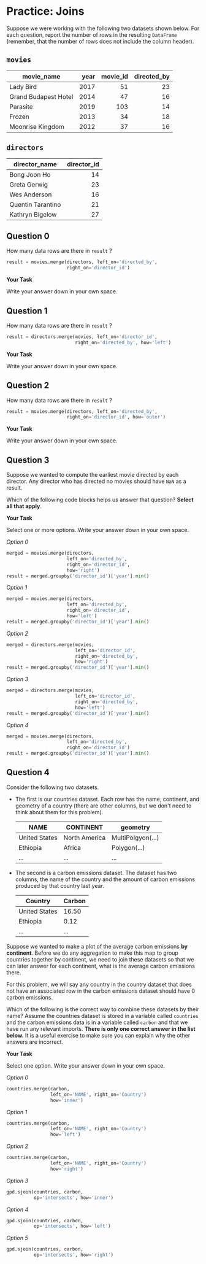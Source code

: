 # <i class="far fa-edit fa-fw"></i> Practice: Joins

Suppose we were working with the following two datasets shown below. For each question, report the number of rows in the resulting `DataFrame` (remember, that the number of rows does not include the column header).

## `movies`

| movie_name           | year | movie_id | directed_by |
| -------------------- | ---: | -------: | ----------: |
| Lady Bird            | 2017 |       51 |          23 |
| Grand Budapest Hotel | 2014 |       47 |          16 |
| Parasite             | 2019 |      103 |          14 |
| Frozen               | 2013 |       34 |          18 |
| Moonrise Kingdom     | 2012 |       37 |          16 |

## `directors`

| director_name     | director_id |
| ----------------- | ----------: |
| Bong Joon Ho      |          14 |
| Greta Gerwig      |          23 |
| Wes Anderson      |          16 |
| Quentin Tarantino |          21 |
| Kathryn Bigelow   |          27 |

## Question 0

How many data rows are there in `result` ?

```python
result = movies.merge(directors, left_on='directed_by',
                      right_on='director_id')
```

**<i class="far fa-edit fa-fw"></i> Your Task**

Write your answer down in your own space.

## Question 1

How many data rows are there in `result` ?

```python
result = directors.merge(movies, left_on='director_id',
                         right_on='directed_by', how='left')
```

**<i class="far fa-edit fa-fw"></i> Your Task**

Write your answer down in your own space.

## Question 2

How many data rows are there in `result` ?

```python
result = movies.merge(directors, left_on='directed_by',
                      right_on='director_id', how='outer')
```

**<i class="far fa-edit fa-fw"></i> Your Task**

Write your answer down in your own space.

## Question 3

Suppose we wanted to compute the earliest movie directed by each director. Any director who has directed no movies should have `NaN` as a result.

Which of the following code blocks helps us answer that question? **Select all that apply**.

**<i class="far fa-edit fa-fw"></i> Your Task**

Select one or more options. Write your answer down in your own space.

_<i class="far fa-square fa-fw"></i> Option 0_

```python
merged = movies.merge(directors,
                      left_on='directed_by',
                      right_on='director_id',
                      how='right')
result = merged.groupby('director_id')['year'].min()
```

_<i class="far fa-square fa-fw"></i> Option 1_

```python
merged = movies.merge(directors,
                      left_on='directed_by',
                      right_on='director_id',
                      how='left')
result = merged.groupby('director_id')['year'].min()
```

_<i class="far fa-square fa-fw"></i> Option 2_

```python
merged = directors.merge(movies,
                         left_on='director_id',
                         right_on='directed_by',
                         how='right')
result = merged.groupby('director_id')['year'].min()
```

_<i class="far fa-square fa-fw"></i> Option 3_

```python
merged = directors.merge(movies,
                         left_on='director_id',
                         right_on='directed_by',
                         how='left')
result = merged.groupby('director_id')['year'].min()
```

_<i class="far fa-square fa-fw"></i> Option 4_

```python
merged = movies.merge(directors,
                      left_on='directed_by',
                      right_on='director_id')
result = merged.groupby('director_id')['year'].min()
```

## Question 4

Consider the following two datasets.

- The first is our countries dataset. Each row has the name, continent, and geometry of a country (there are other columns, but we don't need to think about them for this problem).

  |    NAME     |  CONTINENT  |    geometry     |
  |-------------|-------------|-----------------|
  |United States|North America|MultiPolgyon(...)|
  |Ethiopia     |Africa       |Polygon(...)     |
  |...          |...          |...              |

- The second is a carbon emissions dataset. The dataset has two columns, the name of the country and the amount of carbon emissions produced by that country last year.

  |   Country   |Carbon|
  |-------------|------|
  |United States| 16.50|
  |Ethiopia     | 0.12 |
  |...          |...   |

Suppose we wanted to make a plot of the average carbon emissions **by continent**. Before we do any aggregation to make this map to group countries together by continent, we need to join these datasets so that we can later answer for each continent, what is the average carbon emissions there.

For this problem, we will say any country in the country dataset that does not have an associated row in the carbon emissions dataset should have 0 carbon emissions.

Which of the following is the correct way to combine these datasets by their name? Assume the countries dataset is stored in a variable called `countries` and the carbon emissions data is in a variable called `carbon` and that we have run any relevant imports. **There is only one correct answer in the list below.** It is a useful exercise to make sure you can explain why the other answers are incorrect.

**<i class="far fa-edit fa-fw"></i> Your Task**

Select one option. Write your answer down in your own space.

_<i class="far fa-circle fa-fw"></i> Option 0_

```python
countries.merge(carbon,
                left_on='NAME', right_on='Country')
                how='inner')
```

_<i class="far fa-circle fa-fw"></i> Option 1_

```python
countries.merge(carbon,
                left_on='NAME', right_on='Country')
                how='left')
```

_<i class="far fa-circle fa-fw"></i> Option 2_

```python
countries.merge(carbon,
                left_on='NAME', right_on='Country')
                how='right')
```

_<i class="far fa-circle fa-fw"></i> Option 3_

```python
gpd.sjoin(countries, carbon,
          op='intersects', how='inner')
```

_<i class="far fa-circle fa-fw"></i> Option 4_

```python
gpd.sjoin(countries, carbon,
          op='intersects', how='left')
```

_<i class="far fa-circle fa-fw"></i> Option 5_

```python
gpd.sjoin(countries, carbon,
          op='intersects', how='right')
```

